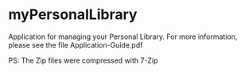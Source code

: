 # myPersonalLibrary
Application for managing your Personal Library.
For more information, please see the file Application-Guide.pdf

PS: The Zip files were compressed with 7-Zip
